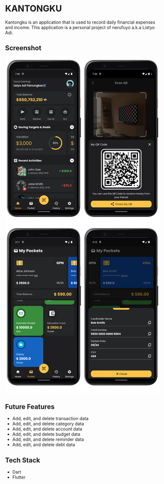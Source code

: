 # KANTONGKU
Kantongku is an application that is used to record daily financial expenses and income. This application is a personal project of nerufuyo a.k.a Listyo Adi.
## Screenshot
<img src="screenshot/homepage.png" width="50%"><img src="screenshot/qrpage.png" width="50%"><img src="screenshot/pocketpage.png" width="50%"><img src="screenshot/pocketpagecarddetail.png" width="50%">


## Future Features
* Add, edit, and delete transaction data
* Add, edit, and delete category data
* Add, edit, and delete account data
* Add, edit, and delete budget data
* Add, edit, and delete reminder data
* Add, edit, and delete debt data

## Tech Stack
* Dart
* Flutter
